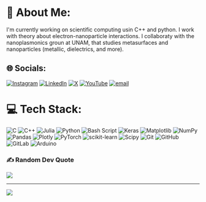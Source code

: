 # 💫 About Me:
I'm currently working on scientific computing usin C++ and python. I work with theory about electron-nanoparticle interactions. I collaboraty with the nanoplasmonics groun at UNAM, that studies metasurfaces and nanoparticles (metallic, dielectrics, and more).


## 🌐 Socials:
[![Instagram](https://img.shields.io/badge/Instagram-%23E4405F.svg?logo=Instagram&logoColor=white)](https://instagram.com/jluisbrisenio) [![LinkedIn](https://img.shields.io/badge/LinkedIn-%230077B5.svg?logo=linkedin&logoColor=white)](https://linkedin.com/in/briseño) [![X](https://img.shields.io/badge/X-black.svg?logo=X&logoColor=white)](https://x.com/jluisbrisenio) [![YouTube](https://img.shields.io/badge/YouTube-%23FF0000.svg?logo=YouTube&logoColor=white)](https://youtube.com) [![email](https://img.shields.io/badge/Email-D14836?logo=gmail&logoColor=white)](mailto:jorgeluisbrisenio@ciencias.unam.mx) 

# 💻 Tech Stack:
![C](https://img.shields.io/badge/c-%2300599C.svg?style=for-the-badge&logo=c&logoColor=white) ![C++](https://img.shields.io/badge/c++-%2300599C.svg?style=for-the-badge&logo=c%2B%2B&logoColor=white) ![Julia](https://img.shields.io/badge/-Julia-9558B2?style=for-the-badge&logo=julia&logoColor=white) ![Python](https://img.shields.io/badge/python-3670A0?style=for-the-badge&logo=python&logoColor=ffdd54) ![Bash Script](https://img.shields.io/badge/bash_script-%23121011.svg?style=for-the-badge&logo=gnu-bash&logoColor=white) ![Keras](https://img.shields.io/badge/Keras-%23D00000.svg?style=for-the-badge&logo=Keras&logoColor=white) ![Matplotlib](https://img.shields.io/badge/Matplotlib-%23ffffff.svg?style=for-the-badge&logo=Matplotlib&logoColor=black) ![NumPy](https://img.shields.io/badge/numpy-%23013243.svg?style=for-the-badge&logo=numpy&logoColor=white) ![Pandas](https://img.shields.io/badge/pandas-%23150458.svg?style=for-the-badge&logo=pandas&logoColor=white) ![Plotly](https://img.shields.io/badge/Plotly-%233F4F75.svg?style=for-the-badge&logo=plotly&logoColor=white) ![PyTorch](https://img.shields.io/badge/PyTorch-%23EE4C2C.svg?style=for-the-badge&logo=PyTorch&logoColor=white) ![scikit-learn](https://img.shields.io/badge/scikit--learn-%23F7931E.svg?style=for-the-badge&logo=scikit-learn&logoColor=white) ![Scipy](https://img.shields.io/badge/SciPy-%230C55A5.svg?style=for-the-badge&logo=scipy&logoColor=%white) ![Git](https://img.shields.io/badge/git-%23F05033.svg?style=for-the-badge&logo=git&logoColor=white) ![GitHub](https://img.shields.io/badge/github-%23121011.svg?style=for-the-badge&logo=github&logoColor=white) ![GitLab](https://img.shields.io/badge/gitlab-%23181717.svg?style=for-the-badge&logo=gitlab&logoColor=white) ![Arduino](https://img.shields.io/badge/-Arduino-00979D?style=for-the-badge&logo=Arduino&logoColor=white)
<!---
your comment goes here
and here
# 📊 GitHub Stats:
![](https://github-readme-stats.vercel.app/api?username=LuisBrise&theme=dark&hide_border=false&include_all_commits=false&count_private=false)<br/>
![](https://nirzak-streak-stats.vercel.app/?user=LuisBrise&theme=dark&hide_border=false)<br/>
![](https://github-readme-stats.vercel.app/api/top-langs/?username=LuisBrise&theme=dark&hide_border=false&include_all_commits=false&count_private=false&layout=compact)

## 🏆 GitHub Trophies
![](https://github-profile-trophy.vercel.app/?username=LuisBrise&theme=radical&no-frame=false&no-bg=true&margin-w=4)
-->

### ✍️ Random Dev Quote
![](https://quotes-github-readme.vercel.app/api?type=horizontal&theme=radical)

<!---
### 🔝 Top Contributed Repo
![](https://github-contributor-stats.vercel.app/api?username=LuisBrise&limit=5&theme=dark&combine_all_yearly_contributions=true)
-->

---
[![](https://visitcount.itsvg.in/api?id=LuisBrise&icon=0&color=0)](https://visitcount.itsvg.in)

<!-- Proudly created with GPRM ( https://gprm.itsvg.in ) -->
